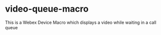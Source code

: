 # video-queue-macro
This is a Webex Device Macro which displays a video while waiting in a call queue
